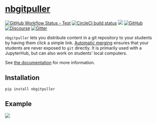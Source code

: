 # [nbgitpuller](https://github.com/jupyterhub/nbgitpuller)


[![GitHub Workflow Status - Test](https://img.shields.io/github/workflow/status/jupyterhub/nbgitpuller/Tests?logo=github&label=tests)](https://github.com/jupyterhub/nbgitpuller/actions)
[![CircleCI build status](https://img.shields.io/circleci/build/github/jupyterhub/nbgitpuller?logo=circleci&label=docs)](https://circleci.com/gh/jupyterhub/nbgitpuller)
[![](https://img.shields.io/pypi/v/nbgitpuller.svg?logo=pypi)](https://pypi.python.org/pypi/nbgitpuller)
[![GitHub](https://img.shields.io/badge/issue_tracking-github-blue?logo=github)](https://github.com/jupyterhub/nbgitpuller/issues)
[![Discourse](https://img.shields.io/badge/help_forum-discourse-blue?logo=discourse)](https://discourse.jupyter.org/c/jupyterhub)
[![Gitter](https://img.shields.io/badge/social_chat-gitter-blue?logo=gitter)](https://gitter.im/jupyterhub/jupyterhub)

`nbgitpuller` lets you distribute content in a git repository to your students
by having them click a simple link. [Automatic
merging](https://jupyterhub.github.io/nbgitpuller/topic/automatic-merging.html)
ensures that your students are never exposed to `git` directly. It is primarily
used with a JupyterHub, but can also work on students' local computers.

See [the documentation](https://jupyterhub.github.io/nbgitpuller) for more
information.

## Installation

```shell
pip install nbgitpuller
```

## Example

![](https://raw.githubusercontent.com/jupyterhub/nbgitpuller/v0.8.0/docs/_static/nbpuller.gif)
